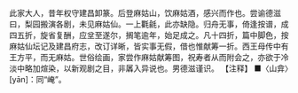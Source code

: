 <!-- { "loadSidebar": true } -->
此家大人，昔年权守建昌卸篆。后登麻姑山，饮麻姑酒，感兴而作也。尝谕德滋曰，梨园搬演各剧，未见麻姑仙。一上氍毹，此亦缺隐。归舟无事，倚逢按谱，成四五折，旋省复酬，应坌至遂尔，搁笔逾年，始足成之。凡十四折，篇中脚色，按麻姑仙坛记及建昌府志，改订详晰，皆实事无假，借也惟献筹一折。西王母传中有王方平，而无麻姑。世俗绘画，家尝作麻姑献筹图，祝寿者从而附会之，亦欲于冷淡中略加煊染，以新观剧之目，非羼入异说也。男德滋谨识。 【注释】 ■〈山弇〉[yān]：同“崦”。

